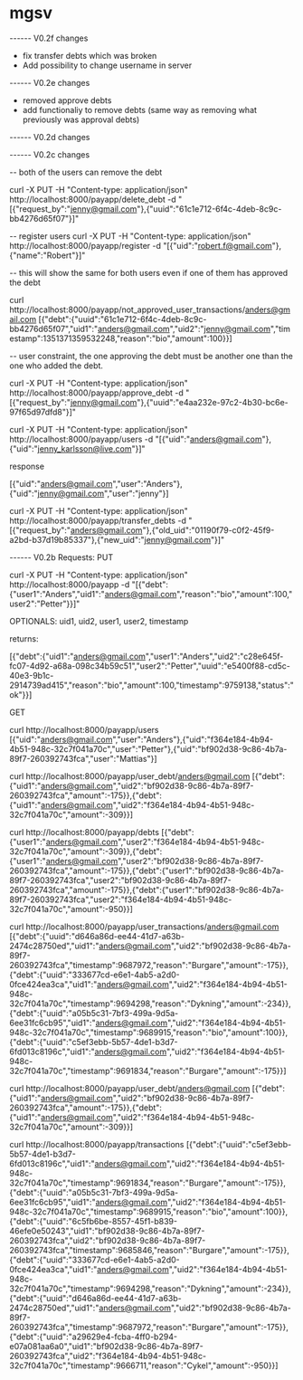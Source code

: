 mgsv
====

------ V0.2f changes
- fix transfer debts which was broken
- Add possibility to change username in server

------ V0.2e changes
- removed approve debts
- add functionaliy to remove debts (same way as removing what previously was approval debts)


------ V0.2d changes


------ V0.2c changes

-- both of the users can remove the debt

curl -X PUT -H "Content-type: application/json" http://localhost:8000/payapp/delete_debt -d "[{\"request_by\":\"jenny@gmail.com\"},{\"uuid\":\"61c1e712-6f4c-4deb-8c9c-bb4276d65f07\"}]"

-- register users
curl -X PUT -H "Content-type: application/json" http://localhost:8000/payapp/register -d "[{\"uid\":\"robert.f@gmail.com\"},{\"name\":\"Robert\"}]"

-- this will show the same for both users even if one of them has approved the debt

curl http://localhost:8000/payapp/not_approved_user_transactions/anders@gmail.com
[{"debt":{"uuid":"61c1e712-6f4c-4deb-8c9c-bb4276d65f07","uid1":"anders@gmail.com","uid2":"jenny@gmail.com","timestamp":1351371359532248,"reason":"bio","amount":100}}]

-- user constraint, the one approving the debt must be another one than the one who added the debt.

curl -X PUT -H "Content-type: application/json" http://localhost:8000/payapp/approve_debt -d "[{\"request_by\":\"jenny@gmail.com\"},{\"uuid\":\"e4aa232e-97c2-4b30-bc6e-97f65d97dfd8\"}]"

curl -X PUT -H "Content-type: application/json" http://localhost:8000/payapp/users -d "[{\"uid\":\"anders@gmail.com\"},{\"uid\":\"jenny_karlsson@live.com\"}]"

response

[{"uid":"anders@gmail.com","user":"Anders"},{"uid":"jenny@gmail.com","user":"jenny"}]

curl -X PUT -H "Content-type: application/json" http://localhost:8000/payapp/transfer_debts -d "[{\"request_by\":\"anders@gmail.com\"},{\"old_uid\":\"01190f79-c0f2-45f9-a2bd-b37d19b85337\"},{\"new_uid\":\"jenny@gmail.com\"}]"

------ V0.2b
Requests:
PUT

curl -X PUT -H "Content-type: application/json" http://localhost:8000/payapp -d "[{\"debt\":{\"user1\":\"Anders\",\"uid1\":\"anders@gmail.com\",\"reason\":\"bio\",\"amount\":100,\"user2\":\"Petter\"}}]"

OPTIONALS:
uid1, uid2, user1, user2, timestamp

returns:

[{"debt":{"uid1":"anders@gmail.com","user1":"Anders","uid2":"c28e645f-fc07-4d92-a68a-098c34b59c51","user2":"Petter","uuid":"e5400f88-cd5c-40e3-9b1c-2914739ad415","reason":"bio","amount":100,"timestamp":9759138,"status":"ok"}}]

GET

curl http://localhost:8000/payapp/users
[{"uid":"anders@gmail.com","user":"Anders"},{"uid":"f364e184-4b94-4b51-948c-32c7f041a70c","user":"Petter"},{"uid":"bf902d38-9c86-4b7a-89f7-260392743fca","user":"Mattias"}]

curl http://localhost:8000/payapp/user_debt/anders@gmail.com
[{"debt":{"uid1":"anders@gmail.com","uid2":"bf902d38-9c86-4b7a-89f7-260392743fca","amount":-175}},{"debt":{"uid1":"anders@gmail.com","uid2":"f364e184-4b94-4b51-948c-32c7f041a70c","amount":-309}}]

curl http://localhost:8000/payapp/debts
[{"debt":{"user1":"anders@gmail.com","user2":"f364e184-4b94-4b51-948c-32c7f041a70c","amount":-309}},{"debt":{"user1":"anders@gmail.com","user2":"bf902d38-9c86-4b7a-89f7-260392743fca","amount":-175}},{"debt":{"user1":"bf902d38-9c86-4b7a-89f7-260392743fca","user2":"bf902d38-9c86-4b7a-89f7-260392743fca","amount":-175}},{"debt":{"user1":"bf902d38-9c86-4b7a-89f7-260392743fca","user2":"f364e184-4b94-4b51-948c-32c7f041a70c","amount":-950}}]

curl http://localhost:8000/payapp/user_transactions/anders@gmail.com
[{"debt":{"uuid":"d646a86d-ee44-41d7-a63b-2474c28750ed","uid1":"anders@gmail.com","uid2":"bf902d38-9c86-4b7a-89f7-260392743fca","timestamp":9687972,"reason":"Burgare","amount":-175}},{"debt":{"uuid":"333677cd-e6e1-4ab5-a2d0-0fce424ea3ca","uid1":"anders@gmail.com","uid2":"f364e184-4b94-4b51-948c-32c7f041a70c","timestamp":9694298,"reason":"Dykning","amount":-234}},{"debt":{"uuid":"a05b5c31-7bf3-499a-9d5a-6ee31fc6cb95","uid1":"anders@gmail.com","uid2":"f364e184-4b94-4b51-948c-32c7f041a70c","timestamp":9689915,"reason":"bio","amount":100}},{"debt":{"uuid":"c5ef3ebb-5b57-4de1-b3d7-6fd013c8196c","uid1":"anders@gmail.com","uid2":"f364e184-4b94-4b51-948c-32c7f041a70c","timestamp":9691834,"reason":"Burgare","amount":-175}}]

curl http://localhost:8000/payapp/user_debt/anders@gmail.com
[{"debt":{"uid1":"anders@gmail.com","uid2":"bf902d38-9c86-4b7a-89f7-260392743fca","amount":-175}},{"debt":{"uid1":"anders@gmail.com","uid2":"f364e184-4b94-4b51-948c-32c7f041a70c","amount":-309}}]

curl http://localhost:8000/payapp/transactions
[{"debt":{"uuid":"c5ef3ebb-5b57-4de1-b3d7-6fd013c8196c","uid1":"anders@gmail.com","uid2":"f364e184-4b94-4b51-948c-32c7f041a70c","timestamp":9691834,"reason":"Burgare","amount":-175}},{"debt":{"uuid":"a05b5c31-7bf3-499a-9d5a-6ee31fc6cb95","uid1":"anders@gmail.com","uid2":"f364e184-4b94-4b51-948c-32c7f041a70c","timestamp":9689915,"reason":"bio","amount":100}},{"debt":{"uuid":"6c5fb6be-8557-45f1-b839-46efe0e50243","uid1":"bf902d38-9c86-4b7a-89f7-260392743fca","uid2":"bf902d38-9c86-4b7a-89f7-260392743fca","timestamp":9685846,"reason":"Burgare","amount":-175}},{"debt":{"uuid":"333677cd-e6e1-4ab5-a2d0-0fce424ea3ca","uid1":"anders@gmail.com","uid2":"f364e184-4b94-4b51-948c-32c7f041a70c","timestamp":9694298,"reason":"Dykning","amount":-234}},{"debt":{"uuid":"d646a86d-ee44-41d7-a63b-2474c28750ed","uid1":"anders@gmail.com","uid2":"bf902d38-9c86-4b7a-89f7-260392743fca","timestamp":9687972,"reason":"Burgare","amount":-175}},{"debt":{"uuid":"a29629e4-fcba-4ff0-b294-e07a081aa6a0","uid1":"bf902d38-9c86-4b7a-89f7-260392743fca","uid2":"f364e184-4b94-4b51-948c-32c7f041a70c","timestamp":9666711,"reason":"Cykel","amount":-950}}]

